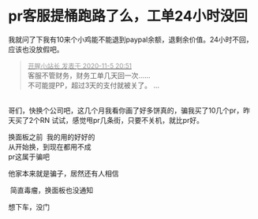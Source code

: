 # pr客服提桶跑路了么，工单24小时没回


我就问了下我有10来个小鸡能不能退到paypal余额，退剩余价值。24小时不回，应该也没放假吧。

<div class="quote"><blockquote><font size="2"><a href="https://www.hostloc.com/forum.php?mod=redirect&amp;goto=findpost&amp;pid=9408650&amp;ptid=762962" target="_blank"><font color="#999999">开腥小站长 发表于 2020-11-5 20:51</font></a></font><br />
客服不管财务，财务工单几天回一次……<br />
不可能提PP，超过3天的支付就被关了。 ...</blockquote></div><br />
哥们，快换个公司吧，这几个月我看你画了好多饼真的，骗我买了10几个pr，昨天买了2个RN 试试，感觉甩pr几条街，只要不关机，就比pr好。

换面板之前&nbsp;&nbsp;我的用的好好的<br />
从开始换，到现在都用不成<br />
pr这属于骗吧<img id="aimg_u1wBj" onclick="zoom(this, this.src, 0, 0, 0)" class="zoom" src="https://cdn.jsdelivr.net/gh/hishis/forum-master/public/images/patch.gif" onmouseover="img_onmouseoverfunc(this)" onload="thumbImg(this)" border="0" alt="" />

他家本来就是骗子，居然还有人相信<img src="static/image/smiley/default/lol.gif" smilieid="12" border="0" alt="" /><img src="static/image/smiley/default/lol.gif" smilieid="12" border="0" alt="" /><img src="static/image/smiley/default/lol.gif" smilieid="12" border="0" alt="" />

<img src="static/image/smiley/default/lol.gif" smilieid="12" border="0" alt="" /> 简直毒瘤，换面板也没通知<img id="aimg_o01q8" onclick="zoom(this, this.src, 0, 0, 0)" class="zoom" src="https://cdn.jsdelivr.net/gh/hishis/forum-master/public/images/patch.gif" onmouseover="img_onmouseoverfunc(this)" onload="thumbImg(this)" border="0" alt="" />

想下车，没门<img src="static/image/smiley/default/lol.gif" smilieid="12" border="0" alt="" />

